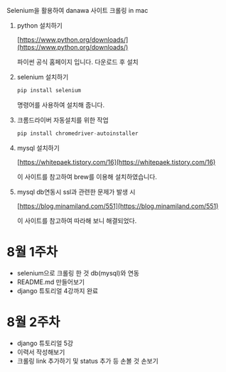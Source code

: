 Selenium을 활용하여 danawa 사이트 크롤링 in mac

1. python 설치하기 

    [https://www.python.org/downloads/](https://www.python.org/downloads/)

    파이썬 공식 홈페이지 입니다. 다운로드 후 설치

2. selenium 설치하기

    ```python
    pip install selenium
    ```

    명령어를 사용하여 설치해 줍니다.

3. 크롬드라이버 자동설치를 위한 작업

    ```python
    pip install chromedriver-autoinstaller
    ```

4. mysql 설치하기

    [https://whitepaek.tistory.com/16](https://whitepaek.tistory.com/16)

    이 사이트를 참고하여 brew를 이용해 설치하였습니다.

5. mysql db연동시 ssl과 관련한 문제가 발생 시

    [https://blog.minamiland.com/551](https://blog.minamiland.com/551)

    이 사이트를 참고하여 따라해 보니 해결되었다.

# 8월 1주차

- selenium으로 크롤링 한 것 db(mysql)와 연동
- README.md 만들어보기
- django 튜토리얼 4강까지 완료

# 8월 2주차

- django 튜토리얼 5강
- 이력서 작성해보기
- 크롤링 link 추가하기 및 status 추가 등 손볼 것 손보기